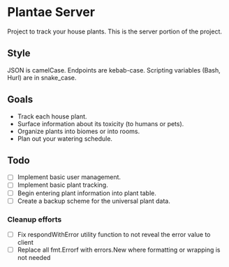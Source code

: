 # Plantae Server

Project to track your house plants. This is the server portion of the project.

## Style

JSON is camelCase.
Endpoints are kebab-case.
Scripting variables (Bash, Hurl) are in snake_case.

## Goals

- Track each house plant.
- Surface information about its toxicity (to humans or pets).
- Organize plants into biomes or into rooms.
- Plan out your watering schedule.

## Todo

- [ ] Implement basic user management.
- [ ] Implement basic plant tracking.
- [ ] Begin entering plant information into plant table.
- [ ] Create a backup scheme for the universal plant data.

### Cleanup efforts

- [ ] Fix respondWithError utility function to not reveal the error value to client
- [ ] Replace all fmt.Errorf with errors.New where formatting or wrapping is not needed
